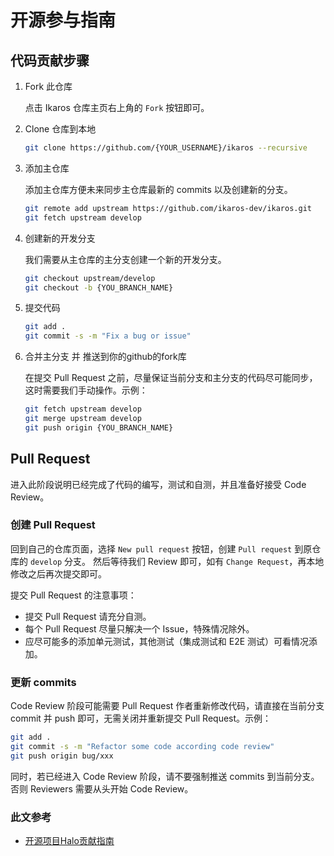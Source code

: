 # 开源参与指南

## 代码贡献步骤

1. Fork 此仓库
   
   点击 Ikaros 仓库主页右上角的 `Fork` 按钮即可。

2. Clone 仓库到本地
   
   ```bash
   git clone https://github.com/{YOUR_USERNAME}/ikaros --recursive
   ```

3. 添加主仓库
   
   添加主仓库方便未来同步主仓库最新的 commits 以及创建新的分支。
   
   ```bash
   git remote add upstream https://github.com/ikaros-dev/ikaros.git
   git fetch upstream develop
   ```

4. 创建新的开发分支
   
   我们需要从主仓库的主分支创建一个新的开发分支。
   
   ```bash
   git checkout upstream/develop
   git checkout -b {YOU_BRANCH_NAME}
   ```

5. 提交代码
   
   ```bash
   git add .
   git commit -s -m "Fix a bug or issue"
   ```

6. 合并主分支 并 推送到你的github的fork库
   
   在提交 Pull Request 之前，尽量保证当前分支和主分支的代码尽可能同步，这时需要我们手动操作。示例：
   
   ```bash
   git fetch upstream develop
   git merge upstream develop
   git push origin {YOU_BRANCH_NAME}
   ```

## Pull Request

进入此阶段说明已经完成了代码的编写，测试和自测，并且准备好接受 Code Review。

### 创建 Pull Request

回到自己的仓库页面，选择 `New pull request` 按钮，创建 `Pull request` 到原仓库的 `develop` 分支。
然后等待我们 Review 即可，如有 `Change Request`，再本地修改之后再次提交即可。

提交 Pull Request 的注意事项：

- 提交 Pull Request 请充分自测。
- 每个 Pull Request 尽量只解决一个 Issue，特殊情况除外。
- 应尽可能多的添加单元测试，其他测试（集成测试和 E2E 测试）可看情况添加。

### 更新 commits

Code Review 阶段可能需要 Pull Request 作者重新修改代码，请直接在当前分支 commit 并 push 即可，无需关闭并重新提交 Pull Request。示例：

```bash
git add .
git commit -s -m "Refactor some code according code review"
git push origin bug/xxx
```

同时，若已经进入 Code Review 阶段，请不要强制推送 commits 到当前分支。否则 Reviewers 需要从头开始 Code Review。

### 此文参考

- [开源项目Halo贡献指南](https://github.com/halo-dev/halo/edit/master/CONTRIBUTING.md)
